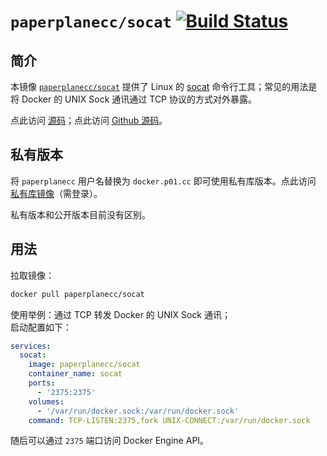 # `paperplanecc/socat` [![Build Status](https://drone.paperplane.cc/api/badges/paperplane-docker/socat/status.svg)](https://drone.paperplane.cc/paperplane-docker/socat)

## 简介

本镜像 [`paperplanecc/socat`](https://hub.docker.com/r/paperplanecc/socat) 提供了 Linux 的 [socat](https://linux.die.net/man/1/) 命令行工具；常见的用法是将 Docker 的 UNIX Sock 通讯通过 TCP 协议的方式对外暴露。

点此访问 [源码](https://git.paperplane.cc/paperplane-docker/socat)；点此访问 [Github 源码](https://github.com/paperplane-docker/socat)。

## 私有版本

将 `paperplanecc` 用户名替换为 `docker.p01.cc` 即可使用私有库版本。点此访问 [私有库镜像](https://docker.p01.cc/#!/taglist/socat)（需登录）。

私有版本和公开版本目前没有区别。

## 用法

拉取镜像：

```bash
docker pull paperplanecc/socat
```

使用举例：通过 TCP 转发 Docker 的 UNIX Sock 通讯；  
启动配置如下：

```yaml
services:
  socat:
    image: paperplanecc/socat
    container_name: socat
    ports:
      - '2375:2375'
    volumes:
      - '/var/run/docker.sock:/var/run/docker.sock'
    command: TCP-LISTEN:2375,fork UNIX-CONNECT:/var/run/docker.sock
```

随后可以通过 `2375` 端口访问 Docker Engine API。
